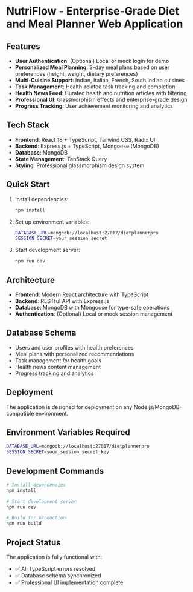 # NutriFlow - Enterprise-Grade Diet and Meal Planner Web Application

## Features

- **User Authentication**: (Optional) Local or mock login for demo
- **Personalized Meal Planning**: 3-day meal plans based on user preferences (height, weight, dietary preferences)
- **Multi-Cuisine Support**: Indian, Italian, French, South Indian cuisines
- **Task Management**: Health-related task tracking and completion
- **Health News Feed**: Curated health and nutrition articles with filtering
- **Professional UI**: Glassmorphism effects and enterprise-grade design
- **Progress Tracking**: User achievement monitoring and analytics

## Tech Stack

- **Frontend**: React 18 + TypeScript, Tailwind CSS, Radix UI
- **Backend**: Express.js + TypeScript, Mongoose (MongoDB)
- **Database**: MongoDB
- **State Management**: TanStack Query
- **Styling**: Professional glassmorphism design system

## Quick Start

1. Install dependencies:
   ```bash
   npm install
   ```

2. Set up environment variables:
   ```bash
   DATABASE_URL=mongodb://localhost:27017/dietplannerpro
   SESSION_SECRET=your_session_secret
   ```

3. Start development server:
   ```bash
   npm run dev
   ```

## Architecture

- **Frontend**: Modern React architecture with TypeScript
- **Backend**: RESTful API with Express.js
- **Database**: MongoDB with Mongoose for type-safe operations
- **Authentication**: (Optional) Local or mock session management

## Database Schema

- Users and user profiles with health preferences
- Meal plans with personalized recommendations
- Task management for health goals
- Health news content management
- Progress tracking and analytics

## Deployment

The application is designed for deployment on any Node.js/MongoDB-compatible environment.

## Environment Variables Required

```bash
DATABASE_URL=mongodb://localhost:27017/dietplannerpro
SESSION_SECRET=your_session_secret_key
```

## Development Commands

```bash
# Install dependencies
npm install

# Start development server
npm run dev

# Build for production
npm run build
```

## Project Status

The application is fully functional with:
- ✅ All TypeScript errors resolved
- ✅ Database schema synchronized
- ✅ Professional UI implementation complete
